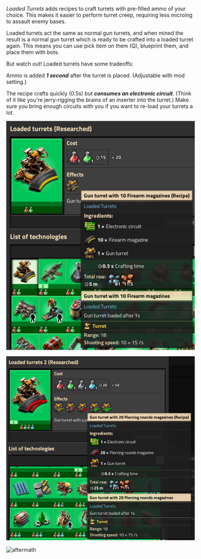 *Loaded Turrets* adds recipes to craft turrets with pre-filled ammo of your choice. This makes it easier to perform turret creep, requiring less microing to assault enemy bases.

Loaded turrets act the same as normal gun turrets, and when mined the result is a normal gun turret which is ready to be crafted into a loaded turret again. This means you can use pick item on them (Q), blueprint them, and place them with bots.

But watch out! Loaded turrets have some tradeoffs:

Ammo is added ***1 second*** after the turret is placed. (Adjustable with mod setting.)

The recipe crafts quickly (0.5s) but ***consumes an electronic circuit***. (Think of it like you're jerry-rigging the brains of an inserter into the turret.) Make sure you bring enough circuits with you if you want to re-load your turrets a lot.

![Loaded turrets technology](assets/tech1.png)

![Loaded turrets 2 technology](assets/tech2.png)

![aftermath](assets/aftermath.png)
